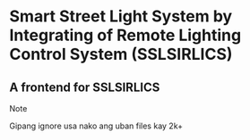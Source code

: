 # Smart Street Light System by Integrating of Remote Lighting Control System (SSLSIRLICS)

## A frontend for SSLSIRLICS

> [!NOTE]
> Gipang ignore usa nako ang uban files kay 2k+
